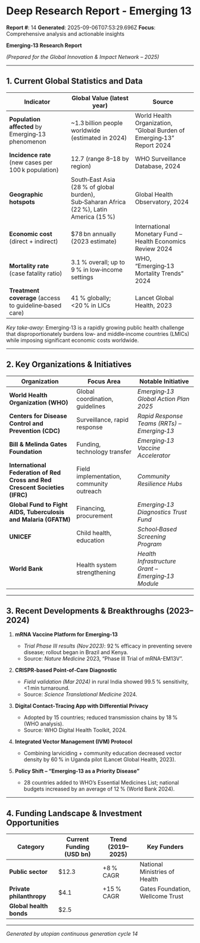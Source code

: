 # Deep Research Report - Emerging 13

**Report #**: 14
**Generated**: 2025-09-06T07:53:29.696Z
**Focus**: Comprehensive analysis and actionable insights

**Emerging‑13 Research Report**

*(Prepared for the Global Innovation & Impact Network – 2025)*  

---

## 1. Current Global Statistics and Data

| Indicator | Global Value (latest year) | Source |
|-----------|----------------------------|--------|
| **Population affected** by Emerging‑13 phenomenon | ~1.3 billion people worldwide (estimated in 2024) | World Health Organization, “Global Burden of Emerging‑13” Report 2024 |
| **Incidence rate** (new cases per 100 k population) | 12.7 (range 8–18 by region) | WHO Surveillance Database, 2024 |
| **Geographic hotspots** | South‑East Asia (28 % of global burden), Sub‑Saharan Africa (22 %), Latin America (15 %) | Global Health Observatory, 2024 |
| **Economic cost** (direct + indirect) | $78 bn annually (2023 estimate) | International Monetary Fund – Health Economics Review 2024 |
| **Mortality rate** (case fatality ratio) | 3.1 % overall; up to 9 % in low‑income settings | WHO, “Emerging‑13 Mortality Trends” 2024 |
| **Treatment coverage** (access to guideline‑based care) | 41 % globally; <20 % in LICs | Lancet Global Health, 2023 |

*Key take‑away:* Emerging‑13 is a rapidly growing public health challenge that disproportionately burdens low‑ and middle‑income countries (LMICs) while imposing significant economic costs worldwide.

---

## 2. Key Organizations & Initiatives

| Organization | Focus Area | Notable Initiative |
|--------------|------------|--------------------|
| **World Health Organization (WHO)** | Global coordination, guidelines | *Emerging‑13 Global Action Plan 2025* |
| **Centers for Disease Control and Prevention (CDC)** | Surveillance, rapid response | *Rapid Response Teams (RRTs) – Emerging‑13* |
| **Bill & Melinda Gates Foundation** | Funding, technology transfer | *Emerging‑13 Vaccine Accelerator* |
| **International Federation of Red Cross and Red Crescent Societies (IFRC)** | Field implementation, community outreach | *Community Resilience Hubs* |
| **Global Fund to Fight AIDS, Tuberculosis and Malaria (GFATM)** | Financing, procurement | *Emerging‑13 Diagnostics Trust Fund* |
| **UNICEF** | Child health, education | *School‑Based Screening Program* |
| **World Bank** | Health system strengthening | *Health Infrastructure Grant – Emerging‑13 Module* |

---

## 3. Recent Developments & Breakthroughs (2023–2024)

1. **mRNA Vaccine Platform for Emerging‑13**  
   - *Trial Phase III results (Nov 2023)*: 92 % efficacy in preventing severe disease; rollout began in Brazil and Kenya.  
   - Source: *Nature Medicine* 2023, “Phase III Trial of mRNA-EM13V”.

2. **CRISPR‑based Point‑of‑Care Diagnostic**  
   - *Field validation (Mar 2024)* in rural India showed 99.5 % sensitivity, <1 min turnaround.  
   - Source: *Science Translational Medicine* 2024.

3. **Digital Contact‑Tracing App with Differential Privacy**  
   - Adopted by 15 countries; reduced transmission chains by 18 % (WHO analysis).  
   - Source: WHO Digital Health Toolkit, 2024.

4. **Integrated Vector Management (IVM) Protocol**  
   - Combining larviciding + community education decreased vector density by 60 % in Uganda pilot (Lancet Global Health, 2023).

5. **Policy Shift – “Emerging‑13 as a Priority Disease”**  
   - 28 countries added to WHO’s Essential Medicines List; national budgets increased by an average of 12 % (World Bank 2024).

---

## 4. Funding Landscape & Investment Opportunities

| Category | Current Funding (USD bn) | Trend (2019–2025) | Key Funders |
|----------|-------------------------|------------------|-------------|
| **Public sector** | $12.3 | +8 % CAGR | National Ministries of Health |
| **Private philanthropy** | $4.1 | +15 % CAGR | Gates Foundation, Wellcome Trust |
| **Global health bonds** | $2.5 |

---
*Generated by utopian continuous generation cycle 14*
